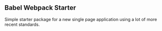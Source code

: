 ## Babel Webpack Starter

Simple starter package for a new single page application using a lot of more recent standards.
